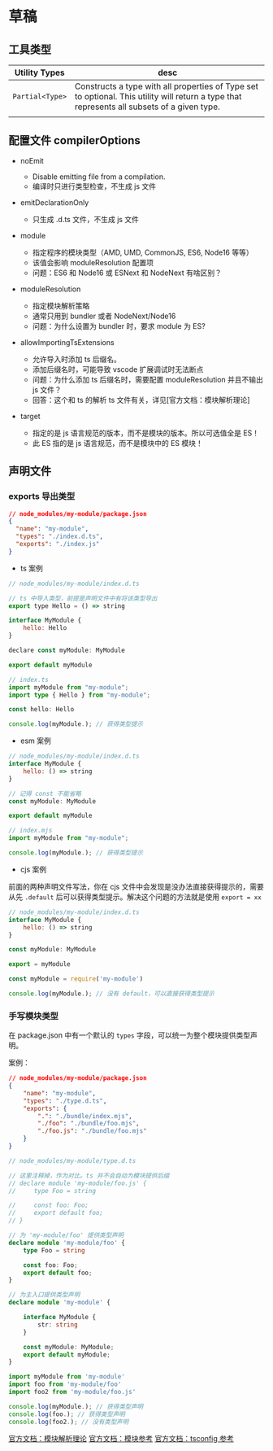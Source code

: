 # 草稿


## 工具类型

| Utility Types   | desc                                                                                                                                        |
| --------------- | ------------------------------------------------------------------------------------------------------------------------------------------- |
| `Partial<Type>` | Constructs a type with all properties of Type set to optional. This utility will return a type that represents all subsets of a given type. |
|                 |                                                                                                                                             |


## 配置文件 compilerOptions

- noEmit
  - Disable emitting file from a compilation.
  - 编译时只进行类型检查，不生成 js 文件

- emitDeclarationOnly
  - 只生成 .d.ts 文件，不生成 js 文件

- module
  - 指定程序的模块类型（AMD, UMD, CommonJS, ES6, Node16 等等）
  - 该值会影响 moduleResolution 配置项
  - 问题：ES6 和 Node16 或 ESNext 和 NodeNext 有啥区别？

- moduleResolution
  - 指定模块解析策略
  - 通常只用到 bundler 或者 NodeNext/Node16
  - 问题：为什么设置为 bundler 时，要求 module 为 ES?

- allowImportingTsExtensions
  - 允许导入时添加 ts 后缀名。
  - 添加后缀名时，可能导致 vscode 扩展调试时无法断点
  - 问题：为什么添加 ts 后缀名时，需要配置 moduleResolution 并且不输出 js 文件？
  - 回答：这个和 ts 的解析 ts 文件有关，详见[官方文档：模块解析理论]

- target
  - 指定的是 js 语言规范的版本，而不是模块的版本。所以可选值全是 ES！
  - 此 ES 指的是 js 语言规范，而不是模块中的 ES 模块！


## 声明文件

### exports 导出类型

```json
// node_modules/my-module/package.json
{
  "name": "my-module",
  "types": "./index.d.ts",
  "exports": "./index.js"
}
```

- ts 案例

```js
// node_modules/my-module/index.d.ts

// ts 中导入类型，前提是声明文件中有将该类型导出
export type Hello = () => string

interface MyModule {
    hello: Hello
}

declare const myModule: MyModule

export default myModule
```

```ts
// index.ts
import myModule from "my-module";
import type { Hello } from "my-module";

const hello: Hello

console.log(myModule.); // 获得类型提示
```

- esm 案例

```js
// node_modules/my-module/index.d.ts
interface MyModule {
    hello: () => string
}

// 记得 const 不能省略
const myModule: MyModule

export default myModule
```

```js
// index.mjs
import myModule from "my-module";

console.log(myModule.); // 获得类型提示
```

- cjs 案例

前面的两种声明文件写法，你在 cjs 文件中会发现是没办法直接获得提示的，需要从先 `.default` 后可以获得类型提示。解决这个问题的方法就是使用 `export = xx`

```js
// node_modules/my-module/index.d.ts
interface MyModule {
    hello: () => string
}

const myModule: MyModule

export = myModule

```

```js
const myModule = require('my-module')

console.log(myModule.); // 没有 default，可以直接获得类型提示
```

### 手写模块类型

在 package.json 中有一个默认的 `types` 字段，可以统一为整个模块提供类型声明。

案例：

```json
// node_modules/my-module/package.json
{
    "name": "my-module",
    "types": "./type.d.ts",
    "exports": {
        ".": "./bundle/index.mjs",
        "./foo": "./bundle/foo.mjs",
        "./foo.js": "./bundle/foo.mjs"
    }
}
```

```ts
// node_modules/my-module/type.d.ts

// 这里注释掉，作为对比。ts 并不会自动为模块提供后缀
// declare module 'my-module/foo.js' {
//     type Foo = string

//     const foo: Foo;
//     export default foo;
// }

// 为 'my-module/foo' 提供类型声明
declare module 'my-module/foo' {
    type Foo = string

    const foo: Foo;
    export default foo;
}

// 为主入口提供类型声明
declare module 'my-module' {

    interface MyModule {
        str: string
    }

    const myModule: MyModule;
    export default myModule;
}

```

```js
import myModule from 'my-module'
import foo from 'my-module/foo'
import foo2 from 'my-module/foo.js'

console.log(myModule.); // 获得类型声明
console.log(foo.); // 获得类型声明
console.log(foo2.); // 没有类型声明
```



[官方文档：模块解析理论](https://www.typescriptlang.org/docs/handbook/modules/theory.html)
[官方文档：模块参考](https://www.typescriptlang.org/docs/handbook/modules/reference.html)
[官方文档：tsconfig 参考](https://www.typescriptlang.org/tsconfig)
